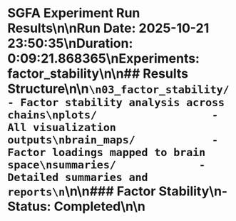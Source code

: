 # SGFA Experiment Run Results\n\n**Run Date:** 2025-10-21 23:50:35\n**Duration:** 0:09:21.868365\n**Experiments:** factor_stability\n\n## Results Structure\n\n```\n03_factor_stability/        - Factor stability analysis across chains\nplots/                  - All visualization outputs\nbrain_maps/            - Factor loadings mapped to brain space\nsummaries/             - Detailed summaries and reports\n```\n\n### Factor Stability\n- Status: Completed\n\n